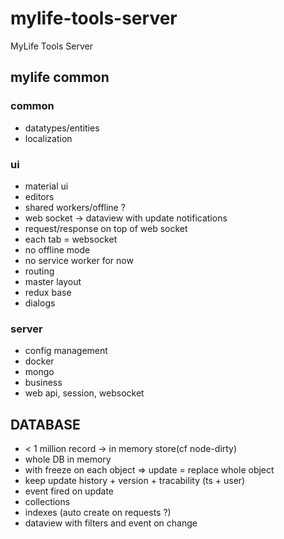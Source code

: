 # mylife-tools-server
MyLife Tools Server

## mylife common

### common
  - datatypes/entities
  - localization

### ui
  - material ui
  - editors
  - shared workers/offline ?
  - web socket -> dataview with update notifications
  - request/response on top of web socket
  - each tab = websocket
  - no offline mode
  - no service worker for now
  - routing
  - master layout
  - redux base
  - dialogs

### server
  - config management
  - docker
  - mongo
  - business
  - web api, session, websocket

## DATABASE
 - < 1 million record -> in memory store(cf node-dirty)
 - whole DB in memory
 - with freeze on each object => update = replace whole object
 - keep update history + version + tracability (ts + user)
 - event fired on update
 - collections
 - indexes (auto create on requests ?)
 - dataview with filters and event on change
